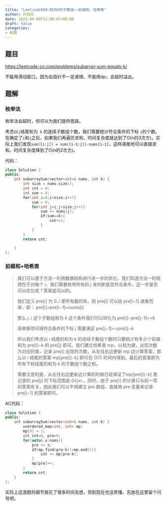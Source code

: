 ```yaml
---
title: "Leetcode560:和为K的子数组——前缀和、哈希表"
author: 孙百乐
date: 2022-04-09T12:08:07+08:00
draft: false
categories: 
- 刷题
---
```


## 题目

https://leetcode-cn.com/problems/subarray-sum-equals-k/

不能用滑动窗口，因为右指针不一定递增。不能用dp，会超时溢出。

## 题解

### 枚举法

枚举法会超时，但可以为我们提供思路。

考虑以`j`结尾和为` k` 的连续子数组个数，我们需要统计符合条件的下标 `i`的个数。在确定了`i`和`j`之后，如果我们再遍历求和，时间复杂度就达到了O(n的3次方)。实际上我们发现`sum([i:j]) = sum([i-1:j])-nums[i-1]`，这样递推地可以直接求和。时间复杂度降到了O(n的2次方)。

代码：

```c++
class Solution {
public:
    int subarraySum(vector<int>& nums, int k) {
        int size = nums.size();
        int cnt = 0;
        int sum = 0;
        for(int i=0;i<size;i++){
            sum = 0;
            for(int j=i;j<size;j++){
                sum += nums[j];
                if(sum==k){
                    cnt+=1;
                }
            }
        }
        return cnt;

    }
};
```

### 前缀和+哈希表

> 我们可以基于方法一利用数据结构进行进一步的优化，我们知道方法一的瓶颈在于对每个 i，我们需要枚举所有的 j 来判断是否符合条件，这一步是否可以优化呢？答案是可以的。
>
> 我们定义 pre[i] 为 0..i 里所有数的和，则 pre[i] 可以由 pre[i−1] 递推而来，即：
> pre[i]=pre[i−1]+nums[i]
>
> 那么 j..i 这个子数组和为 k 这个条件我们可以转化为
> pre[i]−pre[j−1]==k
>
> 简单移项可得符合条件的下标 j 需要满足
> pre[j−1]==pre[i]−k
>
> 所以我们考虑以 i 结尾的和为 k 的连续子数组个数时只要统计有多少个前缀和为 pre[i]−k 的 pre[j] 即可。我们建立哈希表 mp，以和为键，出现次数为对应的值，记录 pre[i] 出现的次数，从左往右边更新 mp 边计算答案，那么以 i 结尾的答案 mp[pre[i]−k] 即可在 O(1) 时间内得到。最后的答案即为所有下标结尾的和为 k 的子数组个数之和。
>
> 需要注意的是，从左往右边更新边计算的时候已经保证了mp[pre[i]−k] 里记录的 pre[j] 的下标范围是 0≤j≤i 。同时，由于 pre[i] 的计算只与前一项的答案有关，因此我们可以不用建立 pre 数组，直接用 pre 变量来记录 pre[i−1] 的答案即可。

AC代码：

```c++
class Solution {
public:
    int subarraySum(vector<int>& nums, int k) {
        unordered_map<int, int> mp;
        mp[0] = 1;
        int cnt=0, pre=0;
        for(auto& x:nums){
            pre += x;
            if(mp.find(pre-k)!=mp.end()){
                cnt += mp[pre-k];
            }
            mp[pre]++;
        }
        return cnt;
    }
};
```

实际上这道题的细节我花了很多时间去想，但到现在也没弄懂，先放在这里留个问号吧。
